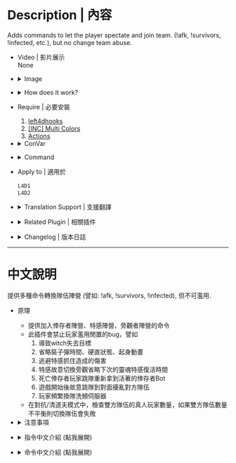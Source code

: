 # Description | 內容
Adds commands to let the player spectate and join team. (!afk, !survivors, !infected, etc.), but no change team abuse.

* Video | 影片展示
<br>None

* <details><summary>Image</summary>

	* Control and block switch team behavior
		1. ESC->TAKE A BREAK
		<br/>![l4d_afk_commands_1](image/l4d_afk_commands_1.jpg)
		2. Press M to switch team
		<br/>![l4d_afk_commands_2](image/l4d_afk_commands_2.jpg)
		3. Type ```jointeam 2 <Nick|Ellis|Rochelle|Coach|Bill|Zoey|Francis|Louis>``` in game console
		<br/>![l4d_afk_commands_3](image/l4d_afk_commands_3.jpg)
		4. Type ```sb_takecontrol <Nick|Ellis|Rochelle|Coach|Bill|Zoey|Francis|Louis>``` in game console
		<br/>![l4d_afk_commands_3](image/l4d_afk_commands_4.jpg)
</details>

* <details><summary>How does it work?</summary>

	* Provide lots of command for players to switch team or spectate
	* Restrict the following actions
		1. ESC->Take a break
		2. Press M to choose team in versus/scavenge mode
		3. Type ```jointeam 2 <Nick|Ellis|Rochelle|Coach|Bill|Zoey|Francis|Louis>``` in server console
		4. Type ```sb_takecontrol <Nick|Ellis|Rochelle|Coach|Bill|Zoey|Francis|Louis>``` in server console
	* Player can not go idle or use command to switch team if the following situation, otherwise force to be spectator
		1. Startle witch or witch attacks you.
		2. Capped by special infected.
		3. Dead survivor.
		4. Player can not switch team after players have left start safe area for at least X seconds. (set time by convar)
		5. Cold Down Time in seconds a player can not change team again after he switches team.
		6. Cold Down Time in seconds a player can not change team after he ignites molotov, gas can, firework crate or barrel fuel.
		7. Cold Down Time in seconds a player can not change team after he throws molotov, pipe bomb or boomer juice.
		8. Reloading the weapon.
		9. Infected player can not change team when he has pounced/ridden/charged/smoked a survivor.
		10. Cold Down Time in seconds an infected player can not change team after he is spawned as a special infected.
		11. Team is unbalance in Versus/Scavenge Mode.
		12. Getting up or staggering animation.
		13. Firing the grenade launcher
		14. Covered with bile
	* 🟥 Start all 'block' limits once survivor has left the saferoom or survival/scavenge begins
</details>

* Require | 必要安裝
	1. [left4dhooks](https://forums.alliedmods.net/showthread.php?t=321696)
	2. [[INC] Multi Colors](https://github.com/fbef0102/L4D1_2-Plugins/releases/tag/Multi-Colors)
	3. [Actions](https://forums.alliedmods.net/showthread.php?t=336374)

* <details><summary>ConVar</summary>

	* cfg/sourcemod/l4d_afk_commands.cfg
		```php
		// Cold Down Time in seconds a player can not change team again after switches team. (0=off)
		l4d_afk_commands_changeteam_cooltime_block "10.0"

		// If 1, Dead Survivor player can not switch team.
		l4d_afk_commands_deadplayer_block "1"
		
		// Player can not switch team after players have left stat safe area for at least x seconds (0=off).
		l4d_afk_commands_during_game_seconds_block "0"

		// If 1, Player can not change team while capped by special infected.
		l4d_afk_commands_infected_attack_block "1"

		// If 1, Player can not change team if startles witch or while being attacked by witch.
		l4d_afk_commands_witch_attack_block "1"

		// Allow alive survivor player suicide by using '!zs' afte joining survivor team for at least X seconds. 
		// 0=Disable !zs
		l4d_afk_commands_suicide_allow_second "30.0"

		// If 1, Player can not change team while reloading the weapon.
		l4d_afk_commands_weapon_reload_block "1"

		// If 1, Player can not change team while getting up or staggering.
		l4d_afk_commands_getup_stagger_block "1"

		// If 1, Player can not change team while covered in bile.
		l4d_afk_commands_get_vomit_block "1"

		// If 1, Player can not change team after throwing molotov, pipe bomb or boomer juice. (0=off).
		l4d_afk_commands_throwable_block "1"

		// (L4D2) If 1, Player can not change team after firing the grenade launcher (0=off).
		l4d_afk_commands_grenade_block "1"

		// Cold Down Time in seconds a player can not change team after ignites molotov, gas can, firework crate or barrel fuel. (0=off).
		l4d_afk_commands_igniteprop_cooltime_block "15.0"

		// If 1, Block player from using 'jointeam' command in consoe. (This also blocks player from switching team by choosing team menu)
		l4d_afk_commands_pressM_block "1"

		// If 1, Block player from using 'go_away_from_keyboard' comand in console. (This also blocks player from going idle with 'esc->take a break')
		l4d_afk_commands_takeabreak_block "0"

		// If 1, Block player from using 'sb_takecontrol' command in console.
		l4d_afk_commands_takecontrol_block "1"

		// If 1, Infected player can not change team while pouncing/ridding/charging/pulling a survivor.
		l4d_afk_commands_infected_cap_block "1"

		// Cold Down Time in seconds an infected player can not change team after spawned alive (Not ghost, 0=off).
		l4d_afk_commands_infected_spawn_cooltime_block "10.0"
		
		// Players with these flags have immune to all 'block' limit(Empty = Everyone, -1: Nobody)
		l4d_afk_commands_immune_block_flag "-1"
		
		// Players with these flags have access to use command to spctator team. (Empty = Everyone, -1: Nobody)
		l4d_afk_commands_spec_access_flag ""
		
		// Players with these flags have access to use command to inected team. (Empty = Everyone, -1: Nobody)
		l4d_afk_commands_infected_access_flag ""
		
		// Players with these flags have access to use command to suvivor team. (Empty = Everyone, -1: Nobody)
		l4d_afk_commands_survivor_access_flag ""
		
		// Players with these flags have access to use command to be an observer. (Empty = Everyone, -1: Nobody)
		l4d_afk_commands_observer_access_flag "z"
		
		// If 1, Check team balance when player tries to use commandto join survivor/infected team in versus/scavenge.\nIf team is unbanlance, will fail to join team!
		l4d_afk_commands_versus_teams_balance_enable "1"
		
		// Teams are unbalanced when one team has this many more players than the other team in versus/scavenge.
		l4d_afk_commands_versus_teams_unbalance_limit "2"
		```
</details>

* <details><summary>Command</summary>
	
	* **Change team to Spectate**
		```php
		sm_afk
		sm_s
		sm_away
		sm_idle
		sm_spectate
		sm_spec
		sm_spectators
		sm_joinspectators
		sm_joinspectator
		sm_jointeam1
		sm_js
		```

	* **Change team to Survivor**
		```php
		sm_join
		sm_bot
		sm_jointeam
		sm_survivors
		sm_survivor
		sm_sur
		sm_joinsurvivors
		sm_joinsurvivor
		sm_jointeam2
		sm_jg
		sm_takebot
		sm_takeover
		```

	* **Change team to Infected**
		```php
		sm_infected
		sm_inf
		sm_joininfected
		sm_joininfecteds
		sm_jointeam3
		sm_zombie
		```

	* **Switch team to fully an observer**
		```php
		sm_observer
		sm_ob
		sm_observe
		```

	* **Survivor Player Suicides**
		```php
		sm_zs
		```

	* **Adm force player to change team (Adm Required: ADMFLAG_BAN)**
		* teamnum is 1,2,3. 1=Spectator, 2=Survivor, 3=Infected
			```php
			sm_swapto <player1> [player2] ... [playerN] <teamnum> - swap all listed players to <teamnum> (1,2, or 3)
			```
</details>

* Apply to | 適用於
	```
	L4D1
	L4D2
	```

* <details><summary>Translation Support | 支援翻譯</summary>

	```
	English
	繁體中文
	简体中文
	Russian
	Hungarian
	```
</details>

* <details><summary>Related Plugin | 相關插件</summary>

	1. [l4d_team_unscramble](https://github.com/fbef0102/Game-Private_Plugin/tree/main/L4D_插件/Versus_%E5%B0%8D%E6%8A%97%E6%A8%A1%E5%BC%8F/l4d_team_unscramble): Puts players on the right team after map/campaign change and provides API.
		* 換圖或者換關卡之後，將玩家還原到上次所在的隊伍
</details>

* <details><summary>Changelog | 版本日誌</summary>

	* v5.5 (2025-1-3)
		* Don't force player to be spectator if player is dead survivor while cool down

	* v5.4 (2024-10-10)
		* Block team switch when survivor is coverd with bile
		* Update translation
		* Update cvars

	* v5.3 (2024-10-9)
		* Block team switch when QueuedPummel

	* v5.2 (2024-4-30)
		* Update translation

	* v5.1 (2023-11-25)
		* Fixed go_away_from_keyboard (esc -> take a break) not working

	* v5.0 (2023-9-19)
		* Block team switch when firing the grenade launcher
		* Can not switch team if player have stumbled witch or witch have touched player

	* v4.9 (2023-8-23)
		* Update left4dhooks v1.135 or above

	* v4.8 (2023-5-22)
		* Support l4d2 all mutation mode

	* v4.7 (2023-5-7)
		* Player can not change team while he is getting up or staggering.

	* v4.6 (2023-5-6)
		* Add more cvars
			```php
			// If 1, Check team balance when player tries to use command to join survivor/infected team in versus/scavenge.
			// If team is unbanlance, will fail to join team!
			l4d_afk_commands_versus_teams_balance_enable "1"

			// Teams are unbalanced when one team has this many more players than the other team in versus/scavenge.
			l4d_afk_commands_versus_teams_unbalance_limit "2"
			```
		* Update Translation files

	* v4.5 (2022-12-28)
		* Add 1 cvar "l4d_afk_commands_weapon_reload_block". Player can not change team when he is reloading the weapon.

	* v4.4
		* [AlliedModder Post](https://forums.alliedmods.net/showpost.php?p=2719702&postcount=32)
		* Remake Code
		* Add translation support.
		* Update L4D2 "The Last Stand" gamedata, credit to [Lux](https://forums.alliedmods.net/showthread.php?p=2714236)
		* Add more convar and limit to prevent players from changing team abuse.
		* Add more commands
		* No change team abuse
		* Player can go idle even if alone in server
		* Allow alive survivor player suicides by using '!zs'
		* Adm Command ```sm_swapto <player> <team>```, Adm forces player to swap team
		* Compatible with [r2comp_unscramble](https://forums.alliedmods.net/showthread.php?t=327711)
		* Remove gamedata

	* v1.2
		* [Original Plugin By MasterMe](https://forums.alliedmods.net/showthread.php?p=1130434)
</details>

- - - -
# 中文說明
提供多種命令轉換隊伍陣營 (譬如: !afk, !survivors, !infected), 但不可濫用.

* 原理
	* 提供加入倖存者陣營、特感陣營、旁觀者陣營的命令
	* 此插件會禁止玩家濫用閒置的bug，譬如
		1. 導致witch失去目標
		2. 省略裝子彈時間、硬直狀態、起身動畫
		3. 逃避特感抓住造成的傷害
		4. 特感故意切換旁觀省略下次的靈魂特感復活時間
		5. 死亡倖存者玩家跳隊重新拿到活著的倖存者Bot
		6. 遊戲開始後故意跳隊到對面擾亂對方隊伍
		7. 玩家頻繁換隊洗頻伺服器
	* 在對抗/清道夫模式中，檢查雙方隊伍的真人玩家數量，如果雙方隊伍數量不平衡則切換隊伍會失敗

* <details><summary>注意事項</summary>

	* 此插件會限制玩家切換隊伍的行為包括
		1. ESC->休息一下
		<br/>![l4d_afk_commands_1](image/zho/l4d_afk_commands_1.jpg)
		2. 對抗模式下按M切換隊伍
		<br/>![l4d_afk_commands_2](image/zho/l4d_afk_commands_2.jpg)
		3. 控制台輸入```jointeam 2 <Nick|Ellis|Rochelle|Coach|Bill|Zoey|Francis|Louis>```
		<br/>![l4d_afk_commands_3](image/zho/l4d_afk_commands_3.jpg)
		4. 控制台輸入```sb_takecontrol <Nick|Ellis|Rochelle|Coach|Bill|Zoey|Francis|Louis>```
		<br/>![l4d_afk_commands_3](image/zho/l4d_afk_commands_4.jpg)
	* 盡量不要安裝其他也有換隊指令的插件，否則換隊衝突後果自負
	* 有以下情況不能使用命令換隊，否則強制旁觀
		1. 嚇到Witch或者Witch正在攻擊你
		2. 被特感抓住的期間
		3. 你已經是死亡的倖存者
		4. 離開安全區域或是生存模式計時開始一段時間之後 (查看指令設置的時間)
		5. 換隊之後短時間內不能換第二次
		6. 點燃汽油桶、煙火盒、燃油桶一段時間內
		7. 丟出火瓶、土製炸彈、膽汁瓶一段時間內
		8. 武器正在裝子彈
		9. 特感抓住倖存者的期間
		10. 特感剛復活的時候
		11. 對抗/清道夫模式下檢查雙方隊伍的玩家數量，隊伍不平衡則不能換隊
		12. 起身或硬直狀態中禁止換隊
		13. 玩家發射榴彈期間禁止換隊
		14. 膽汁淋在身上 (防止略過被噴的綠色螢幕)
	* 🟥 遊戲開始之後所有關於切換隊伍的限制才會生效
		* 離開安全區域
		* 生存模式計時開始
</details>

* <details><summary>指令中文介紹 (點我展開)</summary>

	* cfg/sourcemod/l4d_afk_commands.cfg
		```php
		// 切換換隊成功之後的10秒內不能隨意切換隊伍，否則強制旁觀 (0=關閉這項功能)
		l4d_afk_commands_changeteam_cooltime_block "10.0"

		// 為1時，死亡的倖存者玩家不可以切換隊伍
		l4d_afk_commands_deadplayer_block "1"

		// 倖存者離開安全室超過X秒之後，所有玩家不能隨意切換隊伍 (0=關閉這項功能).
		l4d_afk_commands_during_game_seconds_block "0"

		// 為1時，當倖存者被特感抓住期間禁止換隊
		l4d_afk_commands_infected_attack_block "1"

		// 為1時，倖存者驚嚇Witch或被Witch攻擊期間不可切換隊伍
		l4d_afk_commands_witch_attack_block "1"

		// 加入倖存者30秒之後才能使用指令!zs自殺
		// 0=禁止使用指令!zs自殺
		l4d_afk_commands_suicide_allow_second "30.0"

		// 為1時，倖存者裝彈期間不可切換隊伍
		l4d_afk_commands_weapon_reload_block "1"

		// 為1時，起身或硬直狀態中禁止換隊
		l4d_afk_commands_getup_stagger_block "1"

		// 為1時，倖存者被膽汁淋在身上時禁止換隊
		l4d_afk_commands_get_vomit_block "1"

		// 為1時，倖存者投擲火瓶、土製炸彈、膽汁瓶期間禁止換隊
		l4d_afk_commands_throwable_block "1"

		// (僅限L4D2) 為1時，發射榴彈發射器期間，禁止換隊
		l4d_afk_commands_grenade_block "1"

		// 倖存者點燃火瓶、汽油桶、煙火盒、燃油桶的15秒內不能隨意切換隊伍，否則強制旁觀 (0=關閉這項功能).
		l4d_afk_commands_igniteprop_cooltime_block "15.0"

		// 為1時，禁止玩家在控制台輸入 'jointeam' 指令. (同時禁用玩家使用M按鍵換隊)
		l4d_afk_commands_pressM_block "1"

		// 為1時，禁止玩家在控制台輸入 'go_away_from_keyboard' 指令. (同時禁用玩家使用 ESC-休息一下)
		l4d_afk_commands_takeabreak_block "0"

		// 為1時，禁止玩家在控制台輸入 'sb_takecontrol' 指令
		l4d_afk_commands_takecontrol_block "1"

		// 為1時，當特感抓住倖存者期間禁止換隊
		l4d_afk_commands_infected_cap_block "1"

		// 特感復活後的10秒內不能隨意切換隊伍，否則強制旁觀. (0=關閉這項功能)
		l4d_afk_commands_infected_spawn_cooltime_block "10.0"

		// 擁有這些權限的管理員不會受到此插件的換隊限制影響 (留白 = 任何人都不會受到限制, -1: 所有人都會受到限制)
		l4d_afk_commands_immune_block_flag "-1"

		// 擁有這些權限的管理員可以使用指令切換到旁觀者陣營. (留白 = 任何人都可以切換, -1: 禁止所有人切換)
		l4d_afk_commands_spec_access_flag ""

		// 擁有這些權限的管理員可以使用指令切換到特感陣營. (留白 = 任何人都可以切換, -1: 禁止所有人切換)
		l4d_afk_commands_infected_access_flag ""

		// 擁有這些權限的管理員可以使用指令切換到倖存者陣營. (留白 = 任何人都可以切換, -1: 禁止所有人切換)
		l4d_afk_commands_survivor_access_flag ""

		// 擁有這些權限的管理員可以使用指令成為完全旁觀者. (留白 = 任何人都可以切換, -1: 禁止所有人切換)
		l4d_afk_commands_observer_access_flag "z"

		// 為1時，在對抗/清道夫模式中，檢查雙方隊伍的真人玩家數量並平衡
		// 如果雙方隊伍數量不平衡則切換隊伍會失敗
		l4d_afk_commands_versus_teams_balance_enable "1"

		// 在對抗/清道夫模式中，雙方隊伍的真人玩家數量差距超過2位以上時，則視為不平衡
		l4d_afk_commands_versus_teams_unbalance_limit "2"
		```
</details>

* <details><summary>命令中文介紹 (點我展開)</summary>
	
	* **切換到旁觀者陣營 (戰役模式下會變成閒置狀態)**
		```php
		sm_afk
		sm_s
		sm_away
		sm_idle
		sm_spectate
		sm_spec
		sm_spectators
		sm_joinspectators
		sm_joinspectator
		sm_jointeam1
		sm_js
		```

	* **切換到倖存者陣營 (戰役模式下會變成閒置狀態)**
		```php
		sm_join
		sm_bot
		sm_jointeam
		sm_survivors
		sm_survivor
		sm_sur
		sm_joinsurvivors
		sm_joinsurvivor
		sm_jointeam2
		sm_jg
		sm_takebot
		sm_takeover
		```

	* **切換到特感陣營**
		```php
		sm_infected
		sm_inf
		sm_joininfected
		sm_joininfecteds
		sm_jointeam3
		sm_zombie
		```

	* **成為完全旁觀者 (倖存者玩家如果要成為旁觀者而非閒置狀態則輸入這些指令)**
		```php
		sm_observer
		sm_ob
		sm_observe
		```

	* **倖存者自殺，可以使用指令關閉這項功能**
		```php
		sm_zs
		```

	* **管理員強制該位玩家切換到指定的隊伍 (權限: ADMFLAG_BAN)**
		```php
		// <隊伍數字>請寫1或2或3
		// 1=旁觀者，2=倖存者，3=特感
		sm_swapto <玩家名稱> <隊伍數字>
		```

		或

		```php
		// 一次將這些玩家切換到指定的隊伍
		sm_swapto <玩家1 名稱> <玩家2 名稱> ... <玩家N 名稱> <隊伍數字>
		```
</details>